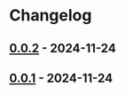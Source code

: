 # Changelog

## [0.0.2](https://github.com/rikkimax/experiment-gh-flow/compare/0.0.1...0.0.2) - 2024-11-24

## [0.0.1](https://github.com/rikkimax/experiment-gh-flow/commits/0.0.1) - 2024-11-24
